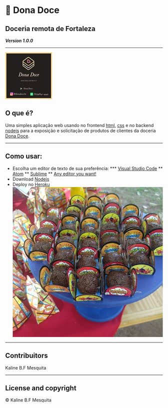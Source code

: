 # <p>&#128212; Dona Doce </p>
## Doceria remota de Fortaleza
***Version 1.0.0***

<hr>
<img src="public/imagens/Cartao.jpg">


## O que é?

<p>
	Uma simples aplicação web usando no frontend <a href="https://www.w3schools.com/html/">html</a>, <a href="https://www.w3schools.com/css/">css</a> e no backend <a href="https://nodejs.dev/">nodejs</a> para a exposição e solicitação de produtos de clientes da doceria <a href="https://donadoce.herokuapp.com/">Dona Doce</a>.
</p>

---

## Como usar:

 * Escolha um editor de texto de sua preferência:
 *** <a href="https://code.visualstudio.com/">Visual Studio Code</a>
 ** <a href="https://atom.io/">Atom</a>
 ** <a href="">Sublime</a>
 ** <a href="https://www.elegantthemes.com/blog/resources/best-code-editors">Any editor you want!</a>
 * Download <a href="https://nodejs.org/">Nodejs</a> 
 * Deploy no <a href="https://www.heroku.com/">Heroku</a> 
   <img src="public/imagens/doces.jpg">

---

## Contribuitors

Kaline B.F Mesquita

---

## License and copyright

	
<p>&#169; Kaline B.F Mesquita</p>

